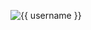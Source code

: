 <p align="{{ alignment }}">
 <img src="https://komarev.com/ghpvc/?username={{ username }}&label=Profile%20views&color={{ color_code }}&style={{ style }}" alt="{{ username }}" />
</p>